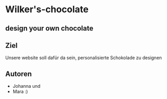 # Wilker's-chocolate
## design your own chocolate
## Ziel
Unsere website soll dafür da sein, personalisierte Schokolade zu designen

## Autoren
  * Johanna und
  * Mara :)
